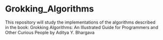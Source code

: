# Grokking_Algorithms
This repository will study the implementations of the algorithms described in the book: Grokking Algorithms: An Illustrated Guide for Programmers and Other Curious People by Aditya Y. Bhargava
